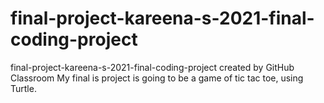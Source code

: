 # final-project-kareena-s-2021-final-coding-project
final-project-kareena-s-2021-final-coding-project created by GitHub Classroom
My final is project is going to be a game of tic tac toe, using Turtle. 
